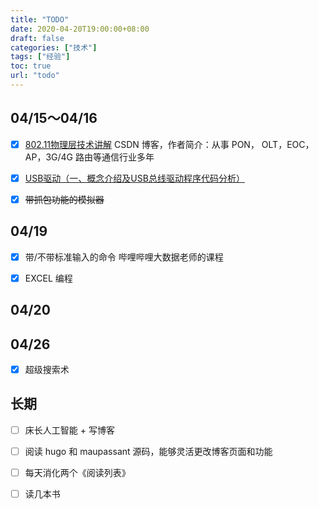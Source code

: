 ```yaml
---
title: "TODO"
date: 2020-04-20T19:00:00+08:00
draft: false
categories: ["技术"]
tags: ["经验"]
toc: true
url: "todo"
---
```


## 04/15～04/16

- [x] [802.11物理层技术讲解](https://blog.csdn.net/weixin_42353331/article/details/86504529) CSDN 博客，作者简介：从事 PON， OLT，EOC，AP，3G/4G 路由等通信行业多年
- [x] [USB驱动（一、概念介绍及USB总线驱动程序代码分析）](https://blog.csdn.net/study_deer/article/details/78480764)
- [x] ~~带抓包功能的模拟器~~



## 04/19

- [x] 带/不带标准输入的命令 哔哩哔哩大数据老师的课程
- [x] EXCEL 编程



## 04/20





## 04/26

- [x] 超级搜索术



## 长期

- [ ] 床长人工智能 + 写博客
- [ ] 阅读 hugo 和 maupassant 源码，能够灵活更改博客页面和功能
- [ ] 每天消化两个《阅读列表》
- [ ] 读几本书

